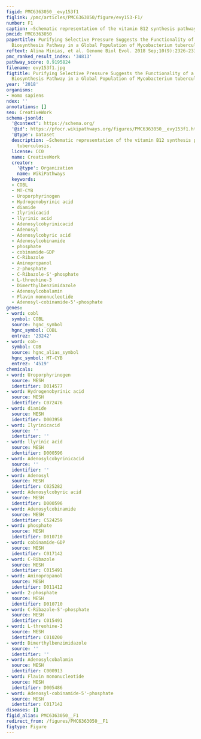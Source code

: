 ```yaml
---
figid: PMC6363050__evy153f1
figlink: /pmc/articles/PMC6363050/figure/evy153-F1/
number: F1
caption: —Schematic representation of the vitamin B12 synthesis pathway in M. tuberculosis.
pmcid: PMC6363050
papertitle: Purifying Selective Pressure Suggests the Functionality of a Vitamin B12
  Biosynthesis Pathway in a Global Population of Mycobacterium tuberculosis.
reftext: Alina Minias, et al. Genome Biol Evol. 2018 Sep;10(9):2326-2337.
pmc_ranked_result_index: '34813'
pathway_score: 0.9195824
filename: evy153f1.jpg
figtitle: Purifying Selective Pressure Suggests the Functionality of a Vitamin B12
  Biosynthesis Pathway in a Global Population of Mycobacterium tuberculosis
year: '2018'
organisms:
- Homo sapiens
ndex: ''
annotations: []
seo: CreativeWork
schema-jsonld:
  '@context': https://schema.org/
  '@id': https://pfocr.wikipathways.org/figures/PMC6363050__evy153f1.html
  '@type': Dataset
  description: —Schematic representation of the vitamin B12 synthesis pathway in M.
    tuberculosis.
  license: CC0
  name: CreativeWork
  creator:
    '@type': Organization
    name: WikiPathways
  keywords:
  - COBL
  - MT-CYB
  - Uroporphyrinogen
  - Hydrogenobyrinic acid
  - diamide
  - Ilyrinicacid
  - llyrinic acid
  - Adenosylcobyrinicacid
  - Adenosyl
  - Adenosylcobyric acid
  - Adenosylcobinamide
  - phosphate
  - cobinamide-GDP
  - C-Ribazole
  - Aminopropanol
  - 2-phosphate
  - C-Ribazole-S'-phosphate
  - L-threohine-3
  - Dimerthylbenzimidazole
  - Adenosylcobalamin
  - Flavin mononucleotide
  - Adenosyl-cobinamide-5'-phosphate
genes:
- word: cobl
  symbol: COBL
  source: hgnc_symbol
  hgnc_symbol: COBL
  entrez: '23242'
- word: cob-
  symbol: COB
  source: hgnc_alias_symbol
  hgnc_symbol: MT-CYB
  entrez: '4519'
chemicals:
- word: Uroporphyrinogen
  source: MESH
  identifier: D014577
- word: Hydrogenobyrinic acid
  source: MESH
  identifier: C072476
- word: diamide
  source: MESH
  identifier: D003958
- word: Ilyrinicacid
  source: ''
  identifier: ''
- word: llyrinic acid
  source: MESH
  identifier: D000596
- word: Adenosylcobyrinicacid
  source: ''
  identifier: ''
- word: Adenosyl
  source: MESH
  identifier: C025282
- word: Adenosylcobyric acid
  source: MESH
  identifier: D000596
- word: Adenosylcobinamide
  source: MESH
  identifier: C524259
- word: phosphate
  source: MESH
  identifier: D010710
- word: cobinamide-GDP
  source: MESH
  identifier: C017142
- word: C-Ribazole
  source: MESH
  identifier: C015491
- word: Aminopropanol
  source: MESH
  identifier: D011412
- word: 2-phosphate
  source: MESH
  identifier: D010710
- word: C-Ribazole-S'-phosphate
  source: MESH
  identifier: C015491
- word: L-threohine-3
  source: MESH
  identifier: C010200
- word: Dimerthylbenzimidazole
  source: ''
  identifier: ''
- word: Adenosylcobalamin
  source: MESH
  identifier: C000913
- word: Flavin mononucleotide
  source: MESH
  identifier: D005486
- word: Adenosyl-cobinamide-5'-phosphate
  source: MESH
  identifier: C017142
diseases: []
figid_alias: PMC6363050__F1
redirect_from: /figures/PMC6363050__F1
figtype: Figure
---
```

